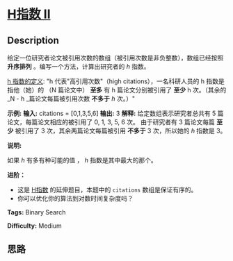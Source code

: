 # [H指数 II][title]

## Description

给定一位研究者论文被引用次数的数组（被引用次数是非负整数），数组已经按照 **升序排列** 。编写一个方法，计算出研究者的 _h_ 指数。

[h 指数的定义](https://baike.baidu.com/item/h-index/3991452?fr=aladdin): "h
代表"高引用次数"（high citations），一名科研人员的 h 指数是指他（她）的 （N 篇论文中） **至多** 有 h 篇论文分别被引用了
**至少** h 次。（其余的  _N - h  _篇论文每篇被引用次数 **不多于** _h_ 次。）"



**示例:**
            **输入:** citations = [0,1,3,5,6]    **输出:** 3     **解释:** 给定数组表示研究者总共有 5 篇论文，每篇论文相应的被引用了 0, 1, 3, 5, 6 次。         由于研究者有 3 篇论文每篇 **至少** 被引用了 3 次，其余两篇论文每篇被引用 **不多于** 3 次，所以她的 _h_ 指数是 3。



**说明:**

如果 _h_ 有多有种可能的值 ， _h_ 指数是其中最大的那个。



**进阶：**

  * 这是 [H指数](/problems/h-index/description/) 的延伸题目，本题中的 `citations` 数组是保证有序的。
  * 你可以优化你的算法到对数时间复杂度吗？


**Tags:** Binary Search

**Difficulty:** Medium

## 思路

[title]: https://leetcode-cn.com/problems/h-index-ii
